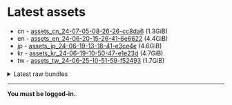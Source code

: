 # Latest assets
- cn - [assets_cn_24-07-05-08-26-26-cc8da6](https://github.com/ArknightsAssets/NewAssets/actions/runs/9849834840/artifacts/1680289682) (1.3GiB)
- en - [assets_en_24-06-20-15-26-41-6e6622](https://github.com/ArknightsAssets/NewAssets/actions/runs/9612674722/artifacts/1624549541) (4.4GiB)
- jp - [assets_jp_24-06-19-13-18-41-e3ce4e](https://github.com/ArknightsAssets/NewAssets/actions/runs/9607061516/artifacts/1623220757) (4.6GiB)
- kr - [assets_kr_24-06-19-10-50-47-e1e23d](https://github.com/ArknightsAssets/NewAssets/actions/runs/9607061516/artifacts/1623253141) (4.7GiB)
- tw - [assets_tw_24-06-25-10-51-59-f52493](https://github.com/ArknightsAssets/NewAssets/actions/runs/9692301501/artifacts/1643515274) (1.7GiB)

<details>
<summary>Latest raw bundles</summary>

- cn - [bundles_cn_24-07-05-08-26-26-cc8da6](https://github.com/ArknightsAssets/NewAssets/actions/runs/9849834840/artifacts/1680290413) (657MiB)
- en - [bundles_en_24-06-20-15-26-41-6e6622](https://github.com/ArknightsAssets/NewAssets/actions/runs/9612674722/artifacts/1624552495) (1.7GiB)
- jp - [bundles_jp_24-06-19-13-18-41-e3ce4e](https://github.com/ArknightsAssets/NewAssets/actions/runs/9607061516/artifacts/1623221639) (976MiB)
- kr - [bundles_kr_24-06-19-10-50-47-e1e23d](https://github.com/ArknightsAssets/NewAssets/actions/runs/9607061516/artifacts/1623255026) (1.7GiB)
- tw - [bundles_tw_24-06-25-10-51-59-f52493](https://github.com/ArknightsAssets/NewAssets/actions/runs/9692301501/artifacts/1643515865) (409MiB)

</details>

---

**You must be logged-in.**
